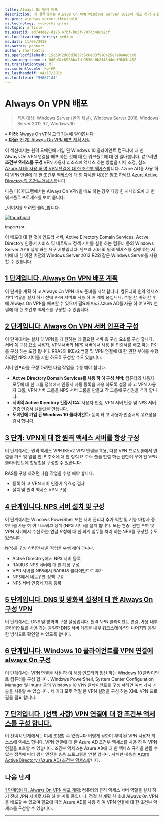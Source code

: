 ```yaml
---
title: Always On VPN 배포
description: 이 항목에서는 Always On VPN Windows Server 2016에 배포 하기 위한 자세한 지침을 제공 합니다.
ms.prod: windows-server-threshold
ms.technology: networking-ras
ms.topic: article
ms.assetid: ad748de2-d175-47bf-b05f-707dc48692cf
ms.localizationpriority: medium
ms.date: 11/05/2018
ms.author: pashort
author: shortpatti
ms.openlocfilehash: 15c60f2986d3837c5c6e03f9e0a25c7e0a4e0cc0
ms.sourcegitcommit: 0d0b32c8986ba7db9536e0b8648d4ddf9b03e452
ms.translationtype: MT
ms.contentlocale: ko-KR
ms.lasthandoff: 04/17/2019
ms.locfileid: "59867144"
---
```

# <a name="deploy-always-on-vpn"></a>Always On VPN 배포

>적용 대상: Windows Server (반기 채널), Windows Server 2016, Windows Server 2012 R2, Windows 10

&#0171;[ **이전:** Always On VPN 고급 기능에 알아봅니다](always-on-vpn-adv-options.md)<br>
&#0187;[ **다음:** 1단계. Always On VPN 배포 계획 시작](always-on-vpn-deploy-planning.md)

이 섹션에서는 원격 도메인에 가입 된 Windows 10 클라이언트 컴퓨터에 대 한 Always On VPN 연결을 배포 하는 것에 대 한 워크플로에 대 한 알아봅니다. 않으려면 **조건부 액세스를 구성** VPN 사용자 리소스에 액세스 하는 방법을 미세 조정, 참조 [Azure AD를 사용 하 여 VPN 연결에 대 한 조건부 액세스](../../ad-ca-vpn-connectivity-windows10.md)합니다. Azure AD를 사용 하 여 VPN 연결에 대 한 조건부 액세스에 대 한 자세한 내용은 참조 하세요 [Azure Active Directory의 조건부 액세스](https://docs.microsoft.com/azure/active-directory/active-directory-conditional-access-azure-portal)합니다. 


다음 다이어그램에서는 Always On VPN을 배포 하는 경우 다양 한 시나리오에 대 한 워크플로 프로세스를 보여 줍니다. 

_이미지를 보려면 클릭_합니다.

<a href="../../../../media/Always-On-Vpn/always-on-vpn-deployment-workflow.png" alt="Full-sized view of the Always On VPN deployment workflow" target="_blank">![thumbnail](../../../../media/Always-On-Vpn/always-on-vpn-deployment-workflow-sm.png)
</a> 

>[!IMPORTANT]
>이 배포에 대 한 것에 인프라 서버, Active Directory Domain Services, Active Directory 인증서 서비스 및 네트워크 정책 서버를 실행 하는 컴퓨터 등의 Windows Server 2016 실행 하는 요구 사항입니다. 인프라 서버 및 원격 액세스를 실행 하는 서버에 대 한 이전 버전의 Windows Server 2012 R2와 같은 Windows Server를 사용할 수 있습니다.

## <a name="step-1-plan-the-always-on-vpn-deploymentalways-on-vpn-deploy-planningmd"></a>[1 단계입니다. Always On VPN 배포 계획](always-on-vpn-deploy-planning.md)

이 단계를 계획 하 고 Always On VPN 배포 준비를 시작 합니다. 컴퓨터의 원격 액세스 서버 역할을 설치 하기 전에 VPN 서버로 사용 하 여 계획 중입니다. 적절 한 계획 한 후에 Always On VPN을 배포할 수 있으며 필요에 따라 Azure AD를 사용 하 여 VPN 연결에 대 한 조건부 액세스를 구성할 수 있습니다.

## <a name="step-2-configure-the-always-on-vpn-server-infrastructurevpn-deploy-server-infrastructuremd"></a>[2 단계입니다. Always On VPN 서버 인프라 구성](vpn-deploy-server-infrastructure.md)

이 단계에서는 설치 및 VPN을 지 원하는 데 필요한 서버 측 구성 요소를 구성 합니다. 서버 쪽 구성 요소 사용자, VPN 서버와 NPS 서버에서 사용 된 인증서를 배포 하는 PKI를 구성 하는 포함 됩니다.  RRAS의 IKEv2 연결 및 VPN 연결에 대 한 권한 부여를 수행 하려면 NPS 서버를 지원 하도록 구성할 수도 있습니다.

서버 인프라를 구성 하려면 다음 작업을 수행 해야 합니다.
- **Active Directory Domain Services를 사용 하 여 구성 서버:** 컴퓨터와 사용자 모두에 대 한 그룹 정책에서 인증서 자동 등록을 사용 하도록 설정 하 고 VPN 사용자 그룹, VPN 서버 그룹을 NPS 서버 그룹을 만들고 각 그룹에 구성원을 추가 합니다.
- **서버의 Active Directory 인증서 CA:** 사용자 인증, VPN 서버 인증 및 NPS 서버 인증 인증서 템플릿을 만듭니다.
- **도메인에 가입 된 Windows 10 클라이언트:** 등록 하 고 사용자 인증서의 유효성을 검사 합니다.

## <a name="step-3-configure-the-remote-access-server-for-always-on-vpnvpn-deploy-rasmd"></a>[3 단계: VPN에 대 한 원격 액세스 서버를 항상 구성](vpn-deploy-ras.md)

이 단계에서는 원격 액세스 VPN IKEv2 VPN 연결을 허용, 다른 VPN 프로토콜에서 연결을 거부 및 발급 한 IP 주소에 대 한 정적 IP 주소 풀을 연결 하는 권한이 부여 된 VPN 클라이언트에 할당할을 구성할 수 있습니다.

RAS를 구성 하려면 다음 작업을 수행 해야 합니다.
- 등록 하 고 VPN 서버 인증서 유효성 검사
- 설치 및 원격 액세스 VPN 구성

## <a name="step-4-install-and-configure-the-nps-servervpn-deploy-npsmd"></a>[4 단계입니다. NPS 서버 설치 및 구성](vpn-deploy-nps.md)

이 단계에서는 Windows PowerShell 또는 서버 관리자 추가 역할 및 기능 마법사 중 하나를 사용 하 여 네트워크 정책 (NPS 서버)를 설치 합니다. 모든 인증, 권한 부여 및 VPN 서버에서 수신 하는 연결 요청에 대 한 회계 업무를 처리 하는 NPS를 구성할 수도 있습니다.

NPS를 구성 하려면 다음 작업을 수행 해야 합니다.
- Active Directory에서 NPS 서버 등록
- RADIUS NPS 서버에 대 한 계정 구성
- VPN 서버를 NPS에서 RADIUS 클라이언트로 추가
- NPS에서 네트워크 정책 구성
- NPS 서버 인증서 자동 등록

## <a name="step-5-configure-dns-and-firewall-settings-for-always-on-vpnvpn-deploy-dns-firewallmd"></a>[5 단계입니다. DNS 및 방화벽 설정에 대 한 Always On 구성 VPN](vpn-deploy-dns-firewall.md)

이 단계에서는 DNS 및 방화벽 구성 설정입니다. 원격 VPN 클라이언트 연결, 사용 내부 클라이언트를 사용 하는 동일한 DNS 서버 이름을 내부 워크스테이션의 나머지와 동일한 방식으로 확인할 수 있도록 합니다. 

## <a name="step-6-configure-windows-10-client-always-on-vpn-connectionsvpn-deploy-client-vpn-connectionsmd"></a>[6 단계입니다. Windows 10 클라이언트를 VPN 연결에 always On 구성](vpn-deploy-client-vpn-connections.md)

이 단계에서는 VPN 연결을 사용 하 여 해당 인프라와 통신 하는 Windows 10 클라이언트 컴퓨터를 구성 합니다. Windows PowerShell, System Center Configuration Manager 및 Intune 등의 Windows 10 VPN 클라이언트를 구성 하려면 여러 가지 기술을 사용할 수 있습니다. 세 가지 모두 적절 한 VPN 설정을 구성 하는 XML VPN 프로필을 필요 합니다. 

## <a name="step-7-optional-configure-conditional-access-for-vpn-connectivityad-ca-vpn-connectivity-windows10md"></a>[7 단계입니다. (선택 사항) VPN 연결에 대 한 조건부 액세스를 구성 합니다.](../../ad-ca-vpn-connectivity-windows10.md) 
이 선택적 단계에서는 미세 조정할 수 있습니다 어떻게 권한이 부여 된 VPN 사용자 리소스에 액세스 합니다. VPN 연결에 대 한 Azure AD 조건부 액세스를 사용 하 여 VPN 연결을 보호할 수 있습니다. 조건부 액세스는 Azure AD에 대 한 액세스 규칙을 만들 수 있는 정책에 따라 평가 엔진을 응용 프로그램을 연결 합니다. 자세한 내용은 [Azure Active Directory (Azure AD) 조건부 액세스](https://docs.microsoft.com/azure/active-directory/active-directory-conditional-access-azure-portal)합니다.


## <a name="next-step"></a>다음 단계
[1 단계입니다. Always On VPN 배포 계획](always-on-vpn-deploy-planning.md): 컴퓨터의 원격 액세스 서버 역할을 설치 하기 전에 VPN 서버로 사용 하 여 계획 중입니다. 적절 한 계획 한 후에 Always On VPN을 배포할 수 있으며 필요에 따라 Azure AD를 사용 하 여 VPN 연결에 대 한 조건부 액세스를 구성할 수 있습니다.  



---